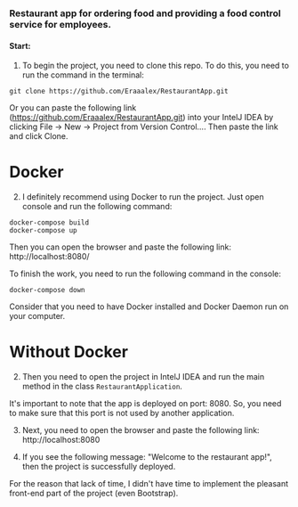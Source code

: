 ### Restaurant app for ordering food and providing a food control service for employees.

#### Start:

1. To begin the project, you need to clone this repo. To do this, you need to run the command in the terminal:

```git
git clone https://github.com/Eraaalex/RestaurantApp.git
```

Or you can paste the following link (https://github.com/Eraaalex/RestaurantApp.git) into your IntelJ IDEA 
by clicking File -> New -> Project from Version Control.... Then paste the link and click Clone.

# Docker

2. I definitely recommend using Docker to run the project. Just open console and run the following command:

```Docker
docker-compose build
docker-compose up
```

Then you can open the browser and paste the following link: http://localhost:8080/

To finish the work, you need to run the following command in the console:

```Docker
docker-compose down
```

Consider that you need to have Docker installed and Docker Daemon run on your computer.

# Without Docker

2. Then you need to open the project in IntelJ IDEA and run the main method in the class `RestaurantApplication`.

It's important to note that the app is deployed on port: 8080. So, you need to make sure that this port is not used by another application.

3. Next, you need to open the browser and paste the following link: http://localhost:8080

4. If you see the following message: "Welcome to the restaurant app!", then the project is successfully deployed.

For the reason that lack of time, I didn't have time to implement the pleasant front-end part of the project (even Bootstrap).


